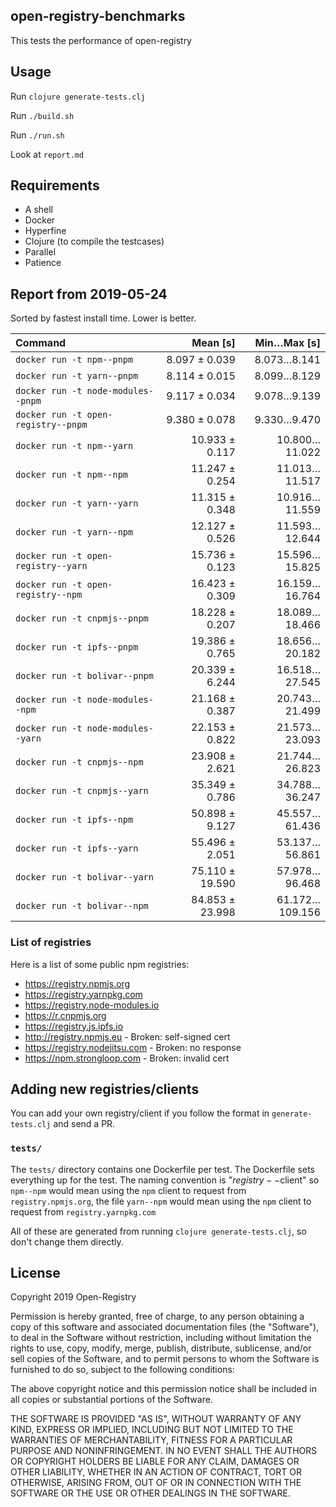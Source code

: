 ## open-registry-benchmarks

This tests the performance of open-registry

## Usage

Run `clojure generate-tests.clj`

Run `./build.sh`

Run `./run.sh`

Look at `report.md`

## Requirements

- A shell
- Docker
- Hyperfine
- Clojure (to compile the testcases)
- Parallel
- Patience

<!-- REPORT -->
## Report from 2019-05-24

Sorted by fastest install time. Lower is better.


| Command | Mean [s] | Min…Max [s] |
|:---|---:|---:|
| `docker run -t npm--pnpm` | 8.097 ± 0.039 | 8.073…8.141 |
| `docker run -t yarn--pnpm` | 8.114 ± 0.015 | 8.099…8.129 |
| `docker run -t node-modules--pnpm` | 9.117 ± 0.034 | 9.078…9.139 |
| `docker run -t open-registry--pnpm` | 9.380 ± 0.078 | 9.330…9.470 |
| `docker run -t npm--yarn` | 10.933 ± 0.117 | 10.800…11.022 |
| `docker run -t npm--npm` | 11.247 ± 0.254 | 11.013…11.517 |
| `docker run -t yarn--yarn` | 11.315 ± 0.348 | 10.916…11.559 |
| `docker run -t yarn--npm` | 12.127 ± 0.526 | 11.593…12.644 |
| `docker run -t open-registry--yarn` | 15.736 ± 0.123 | 15.596…15.825 |
| `docker run -t open-registry--npm` | 16.423 ± 0.309 | 16.159…16.764 |
| `docker run -t cnpmjs--pnpm` | 18.228 ± 0.207 | 18.089…18.466 |
| `docker run -t ipfs--pnpm` | 19.386 ± 0.765 | 18.656…20.182 |
| `docker run -t bolivar--pnpm` | 20.339 ± 6.244 | 16.518…27.545 |
| `docker run -t node-modules--npm` | 21.168 ± 0.387 | 20.743…21.499 |
| `docker run -t node-modules--yarn` | 22.153 ± 0.822 | 21.573…23.093 |
| `docker run -t cnpmjs--npm` | 23.908 ± 2.621 | 21.744…26.823 |
| `docker run -t cnpmjs--yarn` | 35.349 ± 0.786 | 34.788…36.247 |
| `docker run -t ipfs--npm` | 50.898 ± 9.127 | 45.557…61.436 |
| `docker run -t ipfs--yarn` | 55.496 ± 2.051 | 53.137…56.861 |
| `docker run -t bolivar--yarn` | 75.110 ± 19.590 | 57.978…96.468 |
| `docker run -t bolivar--npm` | 84.853 ± 23.998 | 61.172…109.156 |
<!-- REPORT_END -->

### List of registries

Here is a list of some public npm registries:

- https://registry.npmjs.org
- https://registry.yarnpkg.com
- https://registry.node-modules.io
- https://r.cnpmjs.org
- https://registry.js.ipfs.io
- http://registry.npmjs.eu - Broken: self-signed cert
- https://registry.nodejitsu.com - Broken: no response
- https://npm.strongloop.com - Broken: invalid cert

## Adding new registries/clients

You can add your own registry/client if you follow the format in
`generate-tests.clj` and send a PR.

### `tests/`

The `tests/` directory contains one Dockerfile per test. The Dockerfile
sets everything up for the test. The naming convention is "$registry--$client"
so `npm--npm` would mean using the `npm` client to request from `registry.npmjs.org`,
the file `yarn--npm` would mean using the `npm` client to request from `registry.yarnpkg.com`

All of these are generated from running `clojure generate-tests.clj`, so don't
change them directly.

## License

Copyright 2019 Open-Registry

Permission is hereby granted, free of charge, to any person obtaining a copy of this software and associated documentation files (the "Software"), to deal in the Software without restriction, including without limitation the rights to use, copy, modify, merge, publish, distribute, sublicense, and/or sell copies of the Software, and to permit persons to whom the Software is furnished to do so, subject to the following conditions:

The above copyright notice and this permission notice shall be included in all copies or substantial portions of the Software.

THE SOFTWARE IS PROVIDED "AS IS", WITHOUT WARRANTY OF ANY KIND, EXPRESS OR IMPLIED, INCLUDING BUT NOT LIMITED TO THE WARRANTIES OF MERCHANTABILITY, FITNESS FOR A PARTICULAR PURPOSE AND NONINFRINGEMENT. IN NO EVENT SHALL THE AUTHORS OR COPYRIGHT HOLDERS BE LIABLE FOR ANY CLAIM, DAMAGES OR OTHER LIABILITY, WHETHER IN AN ACTION OF CONTRACT, TORT OR OTHERWISE, ARISING FROM, OUT OF OR IN CONNECTION WITH THE SOFTWARE OR THE USE OR OTHER DEALINGS IN THE SOFTWARE.

